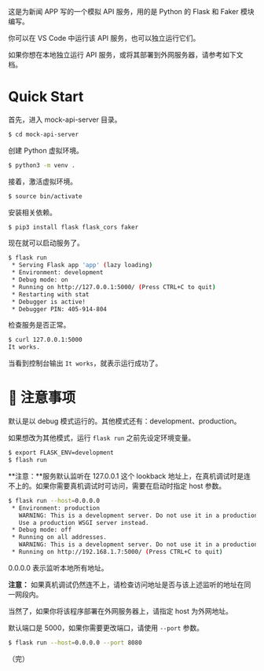 这是为新闻 APP 写的一个模拟 API 服务，用的是 Python 的 Flask 和 Faker 模块编写。

你可以在 VS Code 中运行该 API 服务，也可以独立运行它们。

如果你想在本地独立运行 API 服务，或将其部署到外网服务器，请参考如下文档。

# Quick Start

首先，进入 mock-api-server 目录。

```bash
$ cd mock-api-server
```

创建 Python 虚拟环境。

```bash
$ python3 -m venv .
```

接着，激活虚拟环境。

```bash
$ source bin/activate
```

安装相关依赖。

```bash
$ pip3 install flask flask_cors faker
```

现在就可以启动服务了。

```bash
$ flask run
 * Serving Flask app 'app' (lazy loading)
 * Environment: development
 * Debug mode: on
 * Running on http://127.0.0.1:5000/ (Press CTRL+C to quit)
 * Restarting with stat
 * Debugger is active!
 * Debugger PIN: 405-914-804
```

检查服务是否正常。

```bash
$ curl 127.0.0.1:5000
It works.
```

当看到控制台输出 `It works`，就表示运行成功了。

# 📢 注意事项

默认是以 debug 模式运行的。其他模式还有：development、production。

如果想改为其他模式，运行 `flask run` 之前先设定环境变量。

```bash
$ export FLASK_ENV=development
$ flash run
```

**注意：**服务默认监听在 127.0.0.1 这个 lookback 地址上，在真机调试时是连不上的。如果你需要真机调试时可访问，需要在启动时指定 host 参数。

```bash
$ flask run --host=0.0.0.0
 * Environment: production
   WARNING: This is a development server. Do not use it in a production deployment.
   Use a production WSGI server instead.
 * Debug mode: off
 * Running on all addresses.
   WARNING: This is a development server. Do not use it in a production deployment.
 * Running on http://192.168.1.7:5000/ (Press CTRL+C to quit)
```

0.0.0.0 表示监听本地所有地址。

**注意：** 如果真机调试仍然连不上，请检查访问地址是否与该上述监听的地址在同一网段内。

当然了，如果你将该程序部署在外网服务器上，请指定 host 为外网地址。

默认端口是 5000，如果你需要更改端口，请使用 `--port` 参数。

```bash
$ flask run --host=0.0.0.0 --port 8080
```

（完）
